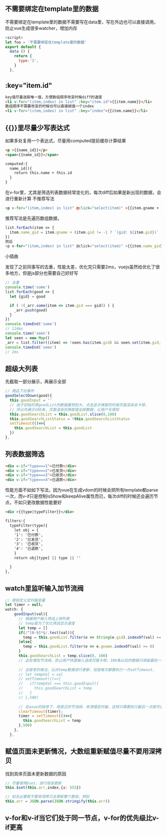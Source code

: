 ## 不需要绑定在template里的数据
不需要绑定在template里的数据不需要写在data里，写在外边也可以直接调用，防止vue生成很多watcher，增加内存
```js
<script>
let foo = '不需要绑定在template里的数据'
export default {
  data () {
    return {
      type:'1',
    }
  },
```
## :key="item.id"

```html
key值尽量选取唯一值，方便数组顺序改变时候diff的速度
<li v-for="(item,index) in list" :key="item.id">{{item.name}}</li>
数组顺序不需要改变的时候也可以直接赋值一个index
<li v-for="(item,index) in list" :key="index">{{item.name}}</li>
```

## {{}}里尽量少写表达式

如果多处复用一个表达式，尽量用computed提前缓存计算结果
```html
<p >{{name_id}}</p>
<span>{{name_id}}</span>

computed:{
  name_id(){
    return this.name + this.id
  }
}
```



在v-for里，尤其是筛选列表数据经常变化的，每次diff后如果是新出现的数据，会进行重新计算
不推荐写法
```html
<p v-for="(item,index) in list" @click="select(item)" >{{item.gname + (item.gid != -1 ? `(gid: ${item.gid})` : '')}}</p>

```
推荐写法是先遍历数组数据，
```js
list.forEach(item => {
  item.name_gid = item.gname + (item.gid != -1 ? `(gid: ${item.gid})` : ''
})
然后
<p v-for="(item,index) in list" @click="select(item)" >{{item.name_gid}}</p>
```
小插曲

发现了之前同事写的去重，性能太差，优化完只需要2ms，vuejs虽然给优化了很多地方，但是js部分也需要自己好好写
```js
// 去重
console.time('some')
list.forEach(good => {
  let {gid} = good

  if ( !(_arr.some(item => item.gid === gid)) ) {
    _arr.push(good)
  }
})
console.timeEnd('some')
// 124ms
console.time('seen')
let seen = new Map()
_arr = list.filter((item) => !seen.has(item.gid) && seen.set(item.gid, 1));
console.timeEnd('seen')
// 2ms
```
## 超级大列表


先截取一部分展示，再展示全部
```js
// 商品下拉事件
goodSelectDown(good){
  this.goodInput = ''
  // 由于初始列表goodList的数据量特别大，点击显示弹窗的时候页面渲染会卡顿，
  // 所以先展示100条，页面渲染完再赋值全部数据，让用户无感知
  this.goodSearchList = this.goodList.slice(0,100)
  this.goodSearchListStatus = !this.goodSearchListStatus
  setTimeout(()=>{
    this.goodSearchList = this.goodList
  })
},
```

## 列表数据筛选
```html
<div v-if="type===1">已付款</div>
<div v-if="type===2">已发货</div>
<div v-if="type===3">已收货</div>
<div v-if="type===4">已退款</div>

```
性能方面不如如下写法，因为vue在生成vdom的时候会把所有template都parse一次，而v-if只是控制isShow和keepAlive属性而已，每次diff的时候还会遍历节点，不如只更改数据性能要好
```html
<div >{{type|typeFilter}}</div>

filters:{
  typeFilter(type){
    let obj = {
    '1': '已付款',
    '2': '已发货',
    '3': '已收货',
    '4': '已退款',
    }
    return obj[type] || type || ''

  }
},

```
## watch里监听输入加节流阀

```js
// 提前定义定时器变量
let timer = null;
watch: {
    goodInput(val){
      // 根据用户输入筛选上架列表
      // temp是为了优化筛选显示速度
      let temp = []
      if(/^[0-9]*$/.test(val)){
        temp = this.goodList.filter(e => String(e.gid).indexOf(val) >= 0)
      }else{
        temp = this.goodList.filter(e => e.gname.indexOf(val) >= 0)
      }
      this.goodSearchList = temp.slice(0, 100)
      // 此处增加节流阀，防止用户快速输入造成页面卡顿，100条以后的数据只保留最后一次结果，
      
      // 这是老的做法，比对temp数据进行更新，但是每次都要执行一次setTimeout，
      // let tempVal = val
      // setTimeout(()=>{
      //   if(tempVal === this.goodInput){
      //     this.goodSearchList = temp
      //   }
      // },500)
      
      // 在axue的指导下，用真正的节流阀，来清理定时器，这样只需要执行最后一次就可以了
      clearTimeout(timer);
      timer = setTimeout(()=>{
        this.goodSearchList = temp
      },500)
    },
  },

```
## 赋值页面未更新情况，大数组重新赋值尽量不要用深拷贝
找到具体页面未更新数据的原因
```js
// 尽量使用$set，进行局部更新
this.$set(this.arr,index,{a: 555})

// 如无必要就不要用深拷贝去更新整个数组，例如
this.arr = JSON.parse(JSON.stringify(this.arr))

```
## v-for和v-if当它们处于同一节点，v-for的优先级比v-if更高
